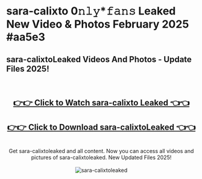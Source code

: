 # sara-calixto 0𝚗𝚕𝚢*𝚏𝚊𝚗𝚜 Leaked New Video & Photos February 2025 #aa5e3

<h2>sara-calixtoLeaked Videos And Photos - Update Files 2025!</h2>
<br>
<div align="center">
<h2><a href="https://mediaupload.pro?title=sara-calixto&ref=11F" rel="nofollow">👉👉 Click to Watch sara-calixto Leaked 👈👈</a></h2>
<h2><a href="https://mediaupload.pro?title=sara-calixto&ref=11F" rel="nofollow">👉👉 Click to Download sara-calixtoLeaked 👈👈</a></h2>
<br>
Get sara-calixtoleaked and all content. Now you can access all videos and pictures of sara-calixtoleaked. New Updated Files 2025!
<br>
<br>
<a href="https://mediaupload.pro?title=sara-calixto&ref=11F" rel="nofollow" data-target="animated-image.originalLink"><img src="https://i.ibb.co/Gkj2r4b/banner.png" alt="sara-calixtoleaked" style="max-width: 100%; display: inline-block;" data-target="animated-image.originalImage"></a>
</div>
<br>

